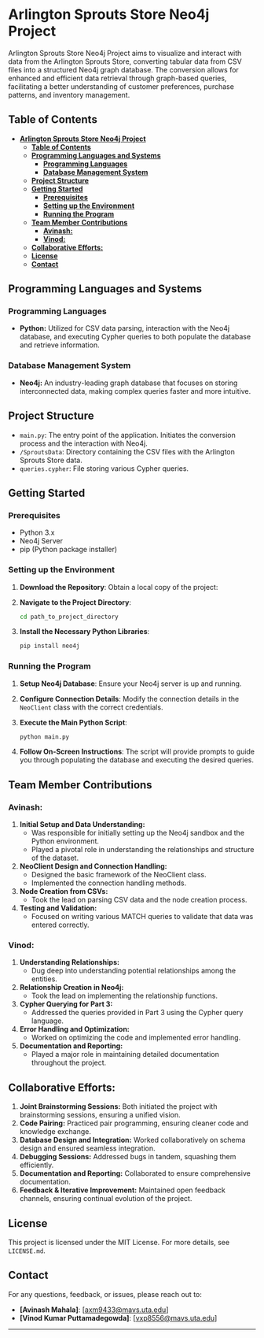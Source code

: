 # **Arlington Sprouts Store Neo4j Project**

Arlington Sprouts Store Neo4j Project aims to visualize and interact with data from the Arlington Sprouts Store, converting tabular data from CSV files into a structured Neo4j graph database. The conversion allows for enhanced and efficient data retrieval through graph-based queries, facilitating a better understanding of customer preferences, purchase patterns, and inventory management.

## **Table of Contents**
- [**Arlington Sprouts Store Neo4j Project**](#arlington-sprouts-store-neo4j-project)
  - [**Table of Contents**](#table-of-contents)
  - [**Programming Languages and Systems**](#programming-languages-and-systems)
    - [**Programming Languages**](#programming-languages)
    - [**Database Management System**](#database-management-system)
  - [**Project Structure**](#project-structure)
  - [**Getting Started**](#getting-started)
    - [**Prerequisites**](#prerequisites)
    - [**Setting up the Environment**](#setting-up-the-environment)
    - [**Running the Program**](#running-the-program)
  - [**Team Member Contributions**](#team-member-contributions)
    - [**Avinash:**](#avinash)
    - [**Vinod:**](#vinod)
  - [**Collaborative Efforts:**](#collaborative-efforts)
  - [**License**](#license)
  - [**Contact**](#contact)

## **Programming Languages and Systems**

### **Programming Languages**
- **Python:** Utilized for CSV data parsing, interaction with the Neo4j database, and executing Cypher queries to both populate the database and retrieve information.

### **Database Management System**
- **Neo4j:** An industry-leading graph database that focuses on storing interconnected data, making complex queries faster and more intuitive.

## **Project Structure**

- `main.py`: The entry point of the application. Initiates the conversion process and the interaction with Neo4j.
- `/SproutsData`: Directory containing the CSV files with the Arlington Sprouts Store data.
- `queries.cypher`: File storing various Cypher queries.

## **Getting Started**

### **Prerequisites**

- Python 3.x
- Neo4j Server
- pip (Python package installer)

### **Setting up the Environment**

1. **Download the Repository**: Obtain a local copy of the project:

2. **Navigate to the Project Directory**:
   ```bash
   cd path_to_project_directory
   ```

3. **Install the Necessary Python Libraries**:
   ```bash
   pip install neo4j
   ```

### **Running the Program**

1. **Setup Neo4j Database**: Ensure your Neo4j server is up and running.

2. **Configure Connection Details**: Modify the connection details in the `NeoClient` class with the correct credentials.

3. **Execute the Main Python Script**:
   ```bash
   python main.py
   ```

4. **Follow On-Screen Instructions**: The script will provide prompts to guide you through populating the database and executing the desired queries.

## **Team Member Contributions**

### **Avinash:**
1. **Initial Setup and Data Understanding:** 
   - Was responsible for initially setting up the Neo4j sandbox and the Python environment.
   - Played a pivotal role in understanding the relationships and structure of the dataset.
2. **NeoClient Design and Connection Handling:** 
   - Designed the basic framework of the NeoClient class.
   - Implemented the connection handling methods.
3. **Node Creation from CSVs:** 
   - Took the lead on parsing CSV data and the node creation process.
4. **Testing and Validation:** 
   - Focused on writing various MATCH queries to validate that data was entered correctly.

### **Vinod:**
1. **Understanding Relationships:** 
   - Dug deep into understanding potential relationships among the entities.
2. **Relationship Creation in Neo4j:** 
   - Took the lead on implementing the relationship functions.
3. **Cypher Querying for Part 3:** 
   - Addressed the queries provided in Part 3 using the Cypher query language.
4. **Error Handling and Optimization:** 
   - Worked on optimizing the code and implemented error handling.
5. **Documentation and Reporting:** 
   - Played a major role in maintaining detailed documentation throughout the project.

## **Collaborative Efforts:**
1. **Joint Brainstorming Sessions:** Both initiated the project with brainstorming sessions, ensuring a unified vision.
2. **Code Pairing:** Practiced pair programming, ensuring cleaner code and knowledge exchange.
3. **Database Design and Integration:** Worked collaboratively on schema design and ensured seamless integration.
4. **Debugging Sessions:** Addressed bugs in tandem, squashing them efficiently.
5. **Documentation and Reporting:** Collaborated to ensure comprehensive documentation.
6. **Feedback & Iterative Improvement:** Maintained open feedback channels, ensuring continual evolution of the project.
## **License**

This project is licensed under the MIT License. For more details, see `LICENSE.md`.

## **Contact**

For any questions, feedback, or issues, please reach out to:

- **[Avinash Mahala]**: [axm9433@mavs.uta.edu]
- **[Vinod Kumar Puttamadegowda]**: [vxp8556@mavs.uta.edu]

---
